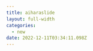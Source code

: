 ```yaml
---
title: aiharaslide
layout: full-width
categories:
  - new
date: 2022-12-11T03:34:11.098Z
---
```

<meta charset="UTF-8"><meta name="viewport" content="width=device-width, initial-scale=1.0"><link rel="stylesheet" type="text/css" href="https://black-flag.net/data/css/reset.css"><link rel="stylesheet" type="text/css" href="css/common.css"><script src="https://cdn.tailwindcss.com"><script src="/images/scripts.js"><style>.slideShow {margin: 0 auto;text-align: left;display: none;}.slideShow .mainView {width: 100%;position: relative;
overflow: hidden;}.slideShow .mainView ul {width: 100%;overflow: hidden;position: relative;}.slideShow .mainView ul li {top: 0;left: 0;width: 100%;position: absolute;}.slideShow .mainView ul li img {width: 100%;}
.slideShow .thumbNail {width: 100%;overflow: hidden;}.slideShow .thumbNail ul {width: 110%;}.slideShow .thumbNail ul li {float: left;display: inline;overflow: hidden;cursor: pointer;}.slideShow .thumbNail ul li img {
width: 100%;}.slideShow .thumbNail ul li.active {filter: alpha(opacity=100) !important;-moz-opacity: 1 !important;opacity: 1 !important;}.slideShow .mainView .btnPrev,.slideShow .mainView .btnNext {top: 0;
width: 5%;height: 100%;position: absolute;z-index: 100;}.slideShow .mainView .btnPrev {left: 0;background: url(btnPrev.png) no-repeat center center;}.slideShow .mainView .btnNext {right: 0;background: url(btnNext.png) no-repeat center center;}.slideShow ul:after {content: ".";height: 0;clear: both;display: block;
visibility: hidden;}.slideShow ul {display: inline-block;overflow: hidden;}</style></head>

<div class="slideShow">

<div class="mainView">

<ul>

<li><a href="#1"><img src="/images/1599540407.png" alt=""></a></li>

<li><a href="#2"><img src="/images/1599540407.png" alt=""></a></li>

<li><a href="#3"><img src="/images/1599540407.png" alt=""></a></li>

<li><a href="#4"><img src="/images/1599540407.png" alt=""></a></li>

<li><a href="#5"><img src="/images/1599540407.png" alt=""></a></li>

<li><a href="#6"><img src="/images/1599540407.png" alt=""></a></li>

</ul>

</div>

<!--/.mainView-->

<div class="thumbNail">

<ul>

<li><img src="/images/1599540407.png" alt=""></li>

<li><img src="/images/1599540407.png" alt=""></li>

<li><img src="/images/1599540407.png" alt=""></li>

<li><img src="/images/1599540407.png" alt=""></li>

<li><img src="/images/1599540407.png" alt=""></li>

<li><img src="/images/1599540407.png" alt=""></li>

</ul>

</div>

<!--/.thumbNail-->

<link href="https://cdn.jsdelivr.net/npm/tailwindcss/dist/tailwind.min.css" rel="stylesheet"> <style>